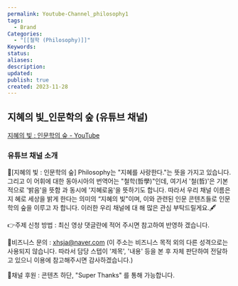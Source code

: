 ```yaml
---
permalink: Youtube-Channel_philosophy1
tags:
  - Brand
Categories:
  - "[[철학 (Philosophy)]]"
Keywords: 
status: 
aliases: 
description: 
updated: 
publish: true
created: 2023-11-28
---
```

## 지혜의 빛_인문학의 숲 (유튜브 채널)
[지혜의 빛 : 인문학의 숲 - YouTube](https://www.youtube.com/@philosophy1)

### 유튜브 채널 소개
🔔[지혜의 빛 : 인문학의 숲] 
Philosophy는 "지혜를 사랑한다."는 뜻을 가지고 있습니다. 그리고 이 어휘에 대한 동아시아의 번역어는 "철학(哲學)"인데, 여기서 '철(哲)'은 기본적으로 '밝음'을 뜻함 과 동시에 '지혜로움'을 뜻하기도 합니다. 따라서 우리 채널 이름은 지 혜로 세상을 밝게 한다는 의미의 “지혜의 빛"이며, 이와 관련된 인문 콘텐츠들로 인문학의 숲을 이루고 자 합니다. 이러한 우리 채널에 대 해 많은 관심 부탁드릴게요.🖋 

👉주제 신청 방법 : 최신 영상 댓글란에 적어 주시면 참고하여 반영하 겠습니다. 

📲비즈니스 문의 : xhsja@naver.com (이 주소는 비즈니스 목적 외의 다른 성격으로는 사용되지 않습니다. 따라서 담당 스텝이 '제목', '내용' 등을 본 후 자체 판단하여 전달하고 있으니 이용에 참고해주시면 감사하겠습니다.) 

🏦채널 후원 : 콘텐츠 하단, "Super Thanks" 를 통해 가능합니다.